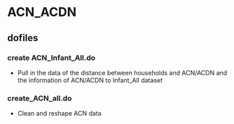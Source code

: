 # ACN_ACDN

## dofiles

### create ACN_Infant_All.do

- Pull in the data of the distance between households and ACN/ACDN and the information of ACN/ACDN to Infant_All dataset

### create_ACN_all.do

- Clean and reshape ACN data
